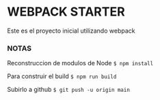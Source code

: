 
# WEBPACK STARTER

Este es el proyecto inicial utilizando webpack

###  NOTAS

Reconstruccion de modulos de Node
`$ npm install`

Para construir el build
`$ npm run build`

Subirlo a github 
`$ git push -u origin main`